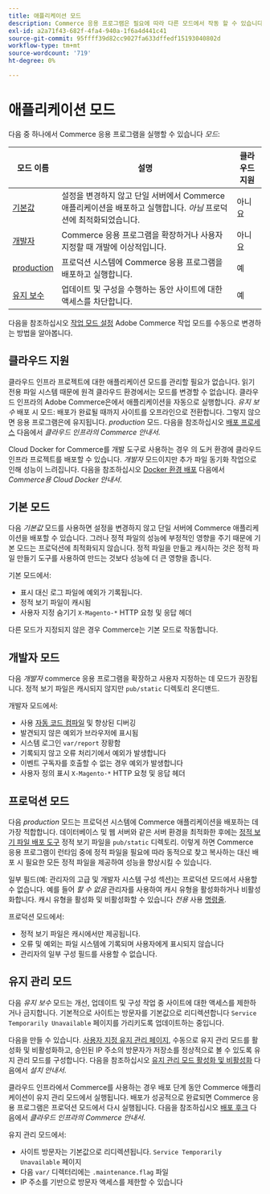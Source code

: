 ```yaml
---
title: 애플리케이션 모드
description: Commerce 응용 프로그램은 필요에 따라 다른 모드에서 작동 할 수 있습니다. 사용 가능한 애플리케이션 모드의 세부 목록을 봅니다.
exl-id: a2a71f43-682f-4fa4-940a-1f6a4d441c41
source-git-commit: 95ffff39d82cc9027fa633dffedf15193040802d
workflow-type: tm+mt
source-wordcount: '719'
ht-degree: 0%

---
```


# 애플리케이션 모드

다음 중 하나에서 Commerce 응용 프로그램을 실행할 수 있습니다 _모드_:

| 모드 이름 | 설명 | 클라우드 지원 |
| ------------------------ | ------------------- | ------------- |
| [기본값](#default-mode) | 설정을 변경하지 않고 단일 서버에서 Commerce 애플리케이션을 배포하고 실행합니다. _아님_ 프로덕션에 최적화되었습니다. | 아니요 |
| [개발자](#developer-mode) | Commerce 응용 프로그램을 확장하거나 사용자 지정할 때 개발에 이상적입니다. | 아니요 |
| [production](#production-mode) | 프로덕션 시스템에 Commerce 응용 프로그램을 배포하고 실행합니다. | 예 |
| [유지 보수](#maintenance-mode) | 업데이트 및 구성을 수행하는 동안 사이트에 대한 액세스를 차단합니다. | 예 |

다음을 참조하십시오 [작업 모드 설정](../cli/set-mode.md) Adobe Commerce 작업 모드를 수동으로 변경하는 방법을 알아봅니다.

## 클라우드 지원

클라우드 인프라 프로젝트에 대한 애플리케이션 모드를 관리할 필요가 없습니다. 읽기 전용 파일 시스템 때문에 원격 클라우드 환경에서는 모드를 변경할 수 없습니다. 클라우드 인프라의 Adobe Commerce은에서 애플리케이션을 자동으로 실행합니다. _유지 보수_ 배포 시 모드: 배포가 완료될 때까지 사이트를 오프라인으로 전환합니다. 그렇지 않으면 응용 프로그램은에 유지됩니다. _production_ 모드. 다음을 참조하십시오 [배포 프로세스](https://experienceleague.adobe.com/docs/commerce-cloud-service/user-guide/develop/deploy/process.html#deploy-phase) 다음에서 _클라우드 인프라의 Commerce 안내서_.

Cloud Docker for Commerce를 개발 도구로 사용하는 경우 의 도커 환경에 클라우드 인프라 프로젝트를 배포할 수 있습니다. _개발자_ 모드이지만 추가 파일 동기화 작업으로 인해 성능이 느려집니다. 다음을 참조하십시오 [Docker 환경 배포](https://developer.adobe.com/commerce/cloud-tools/docker/deploy/#launch-mode) 다음에서 _Commerce용 Cloud Docker 안내서_.

## 기본 모드

다음 _기본값_ 모드를 사용하면 설정을 변경하지 않고 단일 서버에 Commerce 애플리케이션을 배포할 수 있습니다. 그러나 정적 파일의 성능에 부정적인 영향을 주기 때문에 기본 모드는 프로덕션에 최적화되지 않습니다. 정적 파일을 만들고 캐시하는 것은 정적 파일 만들기 도구를 사용하여 만드는 것보다 성능에 더 큰 영향을 줍니다.

기본 모드에서:

- 표시 대신 로그 파일에 예외가 기록됩니다.
- 정적 보기 파일이 캐시됨
- 사용자 지정 숨기기 `X-Magento-*` HTTP 요청 및 응답 헤더

다른 모드가 지정되지 않은 경우 Commerce는 기본 모드로 작동합니다.

## 개발자 모드

다음 _개발자_ commerce 응용 프로그램을 확장하고 사용자 지정하는 데 모드가 권장됩니다. 정적 보기 파일은 캐시되지 않지만 `pub/static` 디렉토리 온디맨드.

개발자 모드에서:

- 사용 [자동 코드 컴파일](../cli/code-compiler.md) 및 향상된 디버깅
- 발견되지 않은 예외가 브라우저에 표시됨
- 시스템 로그인 `var/report` 장황함
- 기록되지 않고 오류 처리기에서 예외가 발생합니다
- 이벤트 구독자를 호출할 수 없는 경우 예외가 발생합니다
- 사용자 정의 표시 `X-Magento-*` HTTP 요청 및 응답 헤더

## 프로덕션 모드

다음 _production_ 모드는 프로덕션 시스템에 Commerce 애플리케이션을 배포하는 데 가장 적합합니다. 데이터베이스 및 웹 서버와 같은 서버 환경을 최적화한 후에는 [정적 보기 파일 배포 도구](../cli/static-view-file-deployment.md) 정적 보기 파일을 `pub/static` 디렉토리. 이렇게 하면 Commerce 응용 프로그램이 런타임 중에 정적 파일을 필요에 따라 동적으로 찾고 복사하는 대신 배포 시 필요한 모든 정적 파일을 제공하여 성능을 향상시킬 수 있습니다.

일부 필드(예: 관리자의 고급 및 개발자 시스템 구성 섹션)는 프로덕션 모드에서 사용할 수 없습니다. 예를 들어 _할 수 없음_ 관리자를 사용하여 캐시 유형을 활성화하거나 비활성화합니다. 캐시 유형을 활성화 및 비활성화할 수 있습니다 _전용_ 사용 [명령줄](../cli/manage-cache.md#config-cli-subcommands-cache-en).

프로덕션 모드에서:

- 정적 보기 파일은 캐시에서만 제공됩니다.
- 오류 및 예외는 파일 시스템에 기록되며 사용자에게 표시되지 않습니다
- 관리자의 일부 구성 필드를 사용할 수 없습니다.

## 유지 관리 모드

다음 _유지 보수_ 모드는 개선, 업데이트 및 구성 작업 중 사이트에 대한 액세스를 제한하거나 금지합니다. 기본적으로 사이트는 방문자를 기본값으로 리디렉션합니다 `Service Temporarily Unavailable` 페이지를 가리키도록 업데이트하는 중입니다.

다음을 만들 수 있습니다. [사용자 지정 유지 관리 페이지](../../upgrade/troubleshooting/maintenance-mode-options.md), 수동으로 유지 관리 모드를 활성화 및 비활성화하고, 승인된 IP 주소의 방문자가 저장소를 정상적으로 볼 수 있도록 유지 관리 모드를 구성합니다. 다음을 참조하십시오 [유지 관리 모드 활성화 및 비활성화](../../installation/tutorials/maintenance-mode.md) 다음에서 _설치 안내서_.

클라우드 인프라에서 Commerce를 사용하는 경우 배포 단계 동안 Commerce 애플리케이션이 유지 관리 모드에서 실행됩니다. 배포가 성공적으로 완료되면 Commerce 응용 프로그램은 프로덕션 모드에서 다시 실행됩니다. 다음을 참조하십시오 [배포 후크](https://experienceleague.adobe.com/docs/commerce-cloud-service/user-guide/develop/deploy/best-practices.html#phase-5%3A-deployment-hooks) 다음에서 _클라우드 인프라의 Commerce 안내서_.

유지 관리 모드에서:

- 사이트 방문자는 기본값으로 리디렉션됩니다. `Service Temporarily Unavailable` 페이지
- 다음 `var/` 디렉터리에는 `.maintenance.flag` 파일
- IP 주소를 기반으로 방문자 액세스를 제한할 수 있습니다
